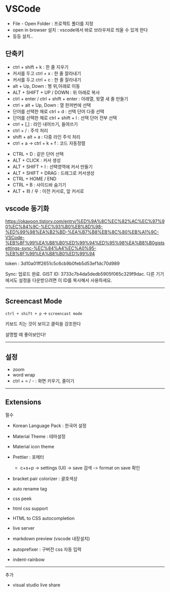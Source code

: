 # VSCode

- File - Open Folder : 프로젝트 폴더를 지정
- open in browser 설치 : vscode에서 바로 브라우져로 띄울 수 있게 한다
- 등등 설치..
  



## 단축키

+ ctrl + shift + k : 한 줄 지우기
+ 커서를 두고 ctrl + x : 한 줄 잘라내기
+ 커서를 두고 ctrl + c : 한 줄 잘라내기
+ alt + Up, Down : 행 위,아래로 이동
+ ALT + SHIFT + UP / DOWN : 위 아래로 복사
+ ctrl + enter  / ctrl + shift + enter : 아래열, 윗열 새 줄 만들기
+ ctrl + alt + Up, Down : 열 한꺼번에 선택
+ 단어를 선택한 채로 ctrl + d : 선택 단어 다중 선택
+ 단어를 선택한 채로 ctrl + shift + l : 선택 단어 전부 선택
+ ctrl + [,] : 라인 내어쓰기, 들여쓰기
+ ctrl + / : 주석 처리
+ shift + alt + a : 다중 라인 주석 처리
+ ctrl + a   ->   ctrl + k + f : 코드 자동정렬

- CTRL + D : 같은 단어 선택
- ALT + CLICK : 커서 생성
- ALT + SHIFT + I : 선택영역에 커서 만들기
- ALT + SHIFT + DRAG : 드래그로 커서생성
- CTRL + HOME / END
- CTRL + B : 사이드바 숨기기
- ALT + 좌 / 우 : 이전 커서로, 앞 커서로



## vscode 동기화

https://okayoon.tistory.com/entry/%ED%9A%8C%EC%82%AC%EC%97%90%EC%84%9C-%EC%93%B0%EB%8D%98-%ED%99%98%EA%B2%BD-%EA%B7%B8%EB%8C%80%EB%A1%9C-VSCode-%EB%8F%99%EA%B8%B0%ED%99%94%ED%95%98%EA%B8%B0gistsettings-sync-%EC%84%A4%EC%A0%95-%EB%8F%99%EA%B8%B0%ED%99%94

token : 3d10a01ff2651c5c6cb9b0feb5d53ef1dc70d989

Sync: 업로드 완료. GIST ID: 3733c7b4da5dedb5905f065c329f9dac. 다른 기기에서도 설정을 다운받으려면 이 ID를 복사해서 사용하세요.



---

## Screencast Mode

`ctrl + shift + p`  ->  `screencast mode`

키보드 치는 것이 보이고 클릭을 강조한다

설명할 때 좋아보인다!

---

## 설정

- zoom
- word wrap
- ctrl + = / - : 화면 키우기, 줄이기



---

## Extensions

필수

- Korean Language Pack : 한국어 설정
- Material Theme : 테마설정
- Material icon theme
- Prettier : 포메터
  - c+s+p -> settings (UI) -> save 검색 -> format on save 확인
- bracket pair colorizer : 괄호색상
- auto rename tag
- css peek
- html css support
- HTML to CSS autocompletion
- live server
- markdown preview (vscode 내장설치)
- autoprefixer : 구버전 css 자동 입력



- indent-rainbow

  

---

추가

- visual studio live share



